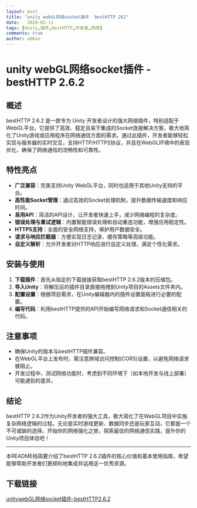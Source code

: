 ```yaml
---
layout: post
title: "unity webGL网络socket插件  bestHTTP 262"
date:   2020-02-11
tags: [Unity,插件,bestHTTP,开发者,网络]
comments: true
author: admin
---
```

# unity webGL网络socket插件 - bestHTTP 2.6.2

## 概述

bestHTTP 2.6.2 是一款专为 Unity 开发者设计的强大网络插件，特别适配于WebGL平台。它提供了高效、稳定且易于集成的Socket连接解决方案，极大地简化了Unity游戏或应用程序在网络通信方面的需求。通过此插件，开发者能够轻松实现与服务器的实时交互，支持HTTP/HTTPS协议，并且在WebGL环境中的表现优化，确保了网络通信的流畅性和可靠性。

## 特性亮点

- **广泛兼容**：完美支持Unity WebGL平台，同时也适用于其他Unity支持的平台。
- **高性能Socket管理**：通过高效的Socket处理机制，提升数据传输速度和响应时间。
- **易用API**：简洁的API设计，让开发者快速上手，减少网络编程的复杂度。
- **错误处理与重试逻辑**：内置智能错误处理和自动重连功能，增强应用稳定性。
- **HTTPS支持**：全面的安全网络支持，保护用户数据安全。
- **请求与响应拦截器**：方便实现日志记录、缓存策略等高级功能。
- **自定义解析**：允许开发者对HTTP响应进行自定义处理，满足个性化需求。

## 安装与使用

1. **下载插件**：首先从指定的下载链接获取bestHTTP 2.6.2版本的压缩包。
2. **导入Unity**：将解压后的插件目录直接拖拽到Unity项目的Assets文件夹内。
3. **配置设置**：根据项目需求，在Unity编辑器内的插件设置面板进行必要的配置。
4. **编写代码**：利用bestHTTP提供的API开始编写网络请求和Socket通信相关的代码。

## 注意事项

- 确保Unity的版本与bestHTTP插件兼容。
- 在WebGL平台上发布时，需注意跨域访问控制(CORS)设置，以避免网络请求被阻止。
- 开发过程中，测试网络功能时，考虑到不同环境下（如本地开发与线上部署）可能遇到的差异。

## 结论

bestHTTP 2.6.2作为Unity开发者的强大工具，极大简化了在WebGL项目中实施复杂网络逻辑的过程。无论是实时游戏更新、数据同步还是玩家互动，它都是一个不可或缺的选择。开始你的网络强化之旅，探索最佳的网络通信实践，提升你的Unity项目体验吧！

---

本README档简要介绍了bestHTTP 2.6.2插件的核心价值和基本使用指南，希望能够帮助开发者们更顺利地集成并运用这一优秀资源。

## 下载链接

[unitywebGL网络socket插件-bestHTTP2.6.2](https://pan.quark.cn/s/e262987717fc)